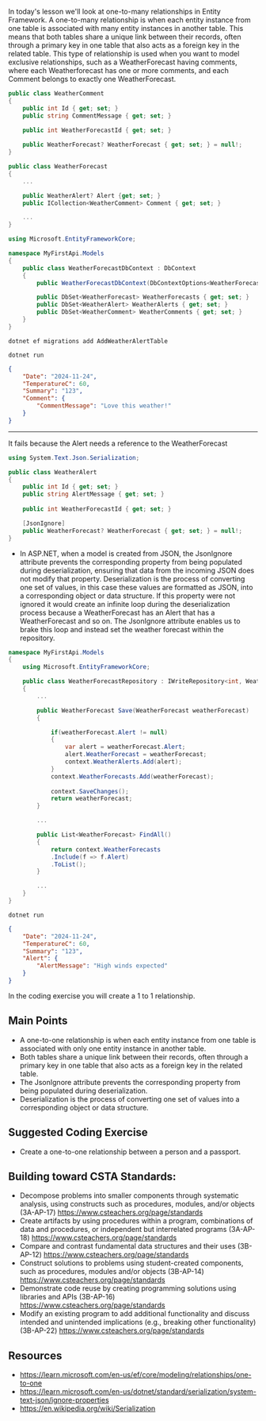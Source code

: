 In today's lesson we'll look at one-to-many relationships in Entity Framework.  A one-to-many relationship is when each entity instance from one table is associated with many entity instances in another table. This means that both tables share a unique link between their records, often through a primary key in one table that also acts as a foreign key in the related table. This type of relationship is used when you want to model exclusive relationships, such as a WeatherForecast having comments, where each Weatherforecast has one or more comments, and each Comment belongs to exactly one WeatherForecast.

``` cs
public class WeatherComment
{
    public int Id { get; set; }
    public string CommentMessage { get; set; }
    
    public int WeatherForecastId { get; set; }

    public WeatherForecast? WeatherForecast { get; set; } = null!;
}
```

``` cs
public class WeatherForecast
{
    ...

    public WeatherAlert? Alert {get; set; }
    public ICollection<WeatherComment> Comment { get; set; }

    ...
}
```

``` cs
using Microsoft.EntityFrameworkCore;

namespace MyFirstApi.Models
{
    public class WeatherForecastDbContext : DbContext
    {
        public WeatherForecastDbContext(DbContextOptions<WeatherForecastDbContext> options): base(options) { }

        public DbSet<WeatherForecast> WeatherForecasts { get; set; }
        public DbSet<WeatherAlert> WeatherAlerts { get; set; }
        public DbSet<WeatherComment> WeatherComments { get; set; }
    }
}

```

`dotnet ef migrations add AddWeatherAlertTable`

`dotnet run`

``` json
{
    "Date": "2024-11-24", 
    "TemperatureC": 60, 
    "Summary": "123",
    "Comment": {
        "CommentMessage": "Love this weather!"
    }
}
```
***************
It fails because the Alert needs a reference to the WeatherForecast

``` cs
using System.Text.Json.Serialization;

public class WeatherAlert
{
    public int Id { get; set; }
    public string AlertMessage { get; set; }
    
    public int WeatherForecastId { get; set; }

    [JsonIgnore]
    public WeatherForecast? WeatherForecast { get; set; } = null!;
}
```

- In ASP.NET, when a model is created from JSON, the JsonIgnore attribute prevents the corresponding property from being populated during deserialization, ensuring that data from the incoming JSON does not modify that property. Deserialization is the process of converting one set of values, in this case these values are formatted as JSON, into a corresponding object or data structure.  If this property were not ignored it would create an infinite loop during the deserialization process because a WeatherForecast has an Alert that has a WeatherForecast and so on.  The JsonIgnore attribute enables us to brake this loop and instead set the weather forecast within the repository.


``` cs
namespace MyFirstApi.Models
{
    using Microsoft.EntityFrameworkCore;

    public class WeatherForecastRepository : IWriteRepository<int, WeatherForecast>, IReadRepository<int, WeatherForecast>
    {
        ...

        public WeatherForecast Save(WeatherForecast weatherForecast)
        {

            if(weatherForecast.Alert != null)
            {
                var alert = weatherForecast.Alert;
                alert.WeatherForecast = weatherForecast;
                context.WeatherAlerts.Add(alert);
            }
            context.WeatherForecasts.Add(weatherForecast);
            
            context.SaveChanges();
            return weatherForecast;
        }

        ...

        public List<WeatherForecast> FindAll()
        {
            return context.WeatherForecasts
            .Include(f => f.Alert)
            .ToList();
        }

        ...
    }
}
```

`dotnet run`

``` json
{
    "Date": "2024-11-24", 
    "TemperatureC": 60, 
    "Summary": "123",
    "Alert": {
        "AlertMessage": "High winds expected"
    }
}
```

In the coding exercise you will create a 1 to 1 relationship.

## Main Points
- A one-to-one relationship is when each entity instance from one table is associated with only one entity instance in another table.
- Both tables share a unique link between their records, often through a primary key in one table that also acts as a foreign key in the related table.
- The JsonIgnore attribute prevents the corresponding property from being populated during deserialization.
- Deserialization is the process of converting one set of values into a corresponding object or data structure.

## Suggested Coding Exercise
- Create a one-to-one relationship between a person and a passport.

## Building toward CSTA Standards:
- Decompose problems into smaller components through systematic analysis, using constructs such as procedures, modules, and/or objects (3A-AP-17) https://www.csteachers.org/page/standards
- Create artifacts by using procedures within a program, combinations of data and procedures, or independent but interrelated programs (3A-AP-18) https://www.csteachers.org/page/standards
- Compare and contrast fundamental data structures and their uses (3B-AP-12) https://www.csteachers.org/page/standards
- Construct solutions to problems using student-created components, such as procedures, modules and/or objects (3B-AP-14) https://www.csteachers.org/page/standards
- Demonstrate code reuse by creating programming solutions using libraries and APIs (3B-AP-16) https://www.csteachers.org/page/standards
- Modify an existing program to add additional functionality and discuss intended and unintended implications (e.g., breaking other functionality) (3B-AP-22) https://www.csteachers.org/page/standards

## Resources
- https://learn.microsoft.com/en-us/ef/core/modeling/relationships/one-to-one
- https://learn.microsoft.com/en-us/dotnet/standard/serialization/system-text-json/ignore-properties
- https://en.wikipedia.org/wiki/Serialization
